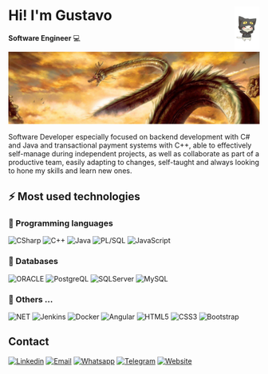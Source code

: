 # <img src="./img/gatoDisfraz.svg" width=10% align=right /> Hi! I'm Gustavo
**Software Engineer** 💻 
<img src="./img/dragon.jpg" 
   borderRadius='1rem' boxShadow = '0 5px 18px rgba(0,0,0,0.3)'>

Software Developer especially focused on backend development with C# and Java and transactional payment systems with C++, able to effectively self-manage during independent projects, as well as collaborate as part of a productive team, easily adapting to changes, self-taught and always looking to hone my skills and learn new ones.

## ⚡ Most used technologies

### 🚀 Programming languages

![CSharp](https://img.shields.io/badge/C%23-7E4A8C?style=for-the-badge&logo=C%23&logoColor=white)
![C++](https://img.shields.io/badge/C%2B%2B-2161A8?style=for-the-badge&logo=C%2B%2B&logoColor=white)
![Java](https://img.shields.io/badge/Java-ED8B00?style=for-the-badge&logo=java&logoColor=white)
![PL/SQL](https://img.shields.io/badge/pl-sql-BB421B?style=for-the-badge&logo=plsql&logoColor=white)
![JavaScript](https://img.shields.io/badge/JavaScript-323330?style=for-the-badge&logo=javascript&logoColor=F7DF1E)


### :bus: Databases

![ORACLE](https://img.shields.io/badge/oracle-EE5424?style=for-the-badge&logo=oracle&logoColor=white)
![PostgreQL](https://img.shields.io/badge/Postgresql-346EB0?style=for-the-badge&logo=Postgresql&logoColor=white)
![SQLServer](https://img.shields.io/badge/sqlserver-6C7682?style=for-the-badge&logo=microsoft-sql-server&logoColor=white)
![MySQL](https://img.shields.io/badge/MySQL-CC8A53?style=for-the-badge&logo=MySQL&logoColor=white)

### 📘 Others ...

![NET](https://img.shields.io/badge/.NET-512BD4?style=for-the-badge&logo=dotnet&logoColor=white)
![Jenkins](https://img.shields.io/badge/jenkins-CD6747?style=for-the-badge&logo=jenkins&logoColor=white)
![Docker](https://img.shields.io/badge/Docker-2CA5E0?style=for-the-badge&logo=docker&logoColor=white)
![Angular](https://img.shields.io/badge/Angular-DD0031?style=for-the-badge&logo=angular&logoColor=white)
![HTML5](https://img.shields.io/badge/HTML5-E34F26?style=for-the-badge&logo=html5&logoColor=white)
![CSS3](https://img.shields.io/badge/CSS3-1572B6?style=for-the-badge&logo=css3&logoColor=white)
![Bootstrap](https://img.shields.io/badge/Bootstrap-563D7C?style=for-the-badge&logo=bootstrap&logoColor=white)


## Contact

[![Linkedin](https://img.shields.io/badge/Linkedin-1E88E5?style=for-the-badge&logo=linkedin&logoColor=white)](https://www.linkedin.com/in/gustavo-osorio-7aa2904b/)
[![Email](https://img.shields.io/badge/Mail-D14836?style=for-the-badge&logo=gmail&logoColor=white)](mailto:gustavo.cgov@gmail.com)
[![Whatsapp](https://img.shields.io/badge/Whatsapp-5A9C5D?style=for-the-badge&logo=whatsapp&logoColor=white)](https://api.whatsapp.com/send?phone=51991829122&text=Hi,%20I%20find%20you%20in%20github)
[![Telegram](https://img.shields.io/badge/Telegram-4FC3F7?style=for-the-badge&logo=telegram&logoColor=white)](tg://resolve?domain=nkdor)
[![Website](https://img.shields.io/badge/website-000000?style=for-the-badge&logo=About.me&logoColor=white)](https://cgusosve.github.io/)

